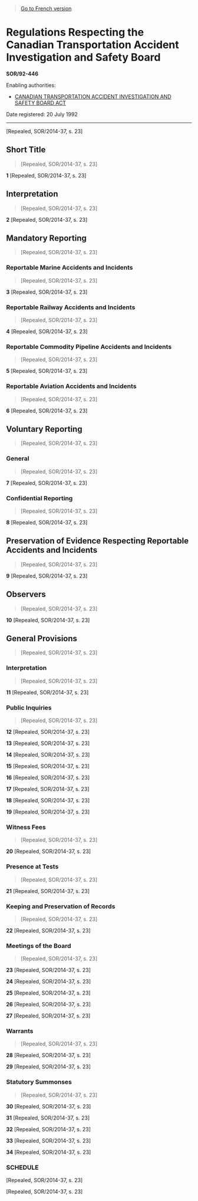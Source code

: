 > [Go to French version](/fr/Règlements/Décrets,%20ordonnances%20et%20règlements%20statutaires/92/446.md)

# Regulations Respecting the Canadian Transportation Accident Investigation and Safety Board

**SOR/92-446**

Enabling authorities: 
- [CANADIAN TRANSPORTATION ACCIDENT INVESTIGATION AND SAFETY BOARD ACT](/en/Acts/Statutes%20of%20Canada/1989/c.%203.md)

Date registered: 20 July 1992

----------


[Repealed, SOR/2014-37, s. 23]



## Short Title
> [Repealed, SOR/2014-37, s. 23]



**1** [Repealed, SOR/2014-37, s. 23]




## Interpretation
> [Repealed, SOR/2014-37, s. 23]



**2** [Repealed, SOR/2014-37, s. 23]




## Mandatory Reporting
> [Repealed, SOR/2014-37, s. 23]




### Reportable Marine Accidents and Incidents
> [Repealed, SOR/2014-37, s. 23]



**3** [Repealed, SOR/2014-37, s. 23]




### Reportable Railway Accidents and Incidents
> [Repealed, SOR/2014-37, s. 23]



**4** [Repealed, SOR/2014-37, s. 23]




### Reportable Commodity Pipeline Accidents and Incidents
> [Repealed, SOR/2014-37, s. 23]



**5** [Repealed, SOR/2014-37, s. 23]




### Reportable Aviation Accidents and Incidents
> [Repealed, SOR/2014-37, s. 23]



**6** [Repealed, SOR/2014-37, s. 23]




## Voluntary Reporting
> [Repealed, SOR/2014-37, s. 23]




### General
> [Repealed, SOR/2014-37, s. 23]



**7** [Repealed, SOR/2014-37, s. 23]




### Confidential Reporting
> [Repealed, SOR/2014-37, s. 23]



**8** [Repealed, SOR/2014-37, s. 23]




## Preservation of Evidence Respecting Reportable Accidents and Incidents
> [Repealed, SOR/2014-37, s. 23]



**9** [Repealed, SOR/2014-37, s. 23]




## Observers
> [Repealed, SOR/2014-37, s. 23]



**10** [Repealed, SOR/2014-37, s. 23]




## General Provisions
> [Repealed, SOR/2014-37, s. 23]




### Interpretation
> [Repealed, SOR/2014-37, s. 23]



**11** [Repealed, SOR/2014-37, s. 23]




### Public Inquiries
> [Repealed, SOR/2014-37, s. 23]



**12** [Repealed, SOR/2014-37, s. 23]



**13** [Repealed, SOR/2014-37, s. 23]



**14** [Repealed, SOR/2014-37, s. 23]



**15** [Repealed, SOR/2014-37, s. 23]



**16** [Repealed, SOR/2014-37, s. 23]



**17** [Repealed, SOR/2014-37, s. 23]



**18** [Repealed, SOR/2014-37, s. 23]



**19** [Repealed, SOR/2014-37, s. 23]




### Witness Fees
> [Repealed, SOR/2014-37, s. 23]



**20** [Repealed, SOR/2014-37, s. 23]




### Presence at Tests
> [Repealed, SOR/2014-37, s. 23]



**21** [Repealed, SOR/2014-37, s. 23]




### Keeping and Preservation of Records
> [Repealed, SOR/2014-37, s. 23]



**22** [Repealed, SOR/2014-37, s. 23]




### Meetings of the Board
> [Repealed, SOR/2014-37, s. 23]



**23** [Repealed, SOR/2014-37, s. 23]



**24** [Repealed, SOR/2014-37, s. 23]



**25** [Repealed, SOR/2014-37, s. 23]



**26** [Repealed, SOR/2014-37, s. 23]



**27** [Repealed, SOR/2014-37, s. 23]




### Warrants
> [Repealed, SOR/2014-37, s. 23]



**28** [Repealed, SOR/2014-37, s. 23]



**29** [Repealed, SOR/2014-37, s. 23]




### Statutory Summonses
> [Repealed, SOR/2014-37, s. 23]



**30** [Repealed, SOR/2014-37, s. 23]



**31** [Repealed, SOR/2014-37, s. 23]



**32** [Repealed, SOR/2014-37, s. 23]



**33** [Repealed, SOR/2014-37, s. 23]



**34** [Repealed, SOR/2014-37, s. 23]




### **SCHEDULE** 
[Repealed, SOR/2014-37, s. 23]


[Repealed, SOR/2014-37, s. 23]


